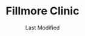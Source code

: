---
layout: location-page
date: Last Modified
description: "Local COVID-19 testing is available at Fillmore Clinic in Fillmore, Utah, USA."
permalink: "locations/utah/fillmore/fillmore-clinic/"
tags:
  - locations
  - utah
title: Fillmore Clinic
state: Utah
stateAbbr: UT
hood: "Fillmore"
address: "700 S Hwy 99 Ste 3"
city: "Fillmore"
zip: "84631"
mapUrl: "http://maps.apple.com/?q=Fillmore+Clinic&address=700+S+Hwy+99+Ste+3,Fillmore,Utah,84631"
locationType: Drive-thru
phone: "435-743-5555"
website: "https://intermountainhealthcare.org/locations/location-details/fillmore-clinic/fillmore-clinic/"
onlineBooking: undefined
closed: undefined
closedUpdate: April 16th, 2020
notes: "Requires phone screen."
days: Weekdays
hours: 9AM-4:30PM
ctaMessage: Learn more
ctaUrl: "https://intermountainhealthcare.org/locations/location-details/fillmore-clinic/fillmore-clinic/"
---